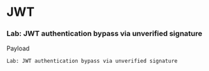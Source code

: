 # JWT


### Lab: JWT authentication bypass via unverified signature


Payload
```
Lab: JWT authentication bypass via unverified signature



```
